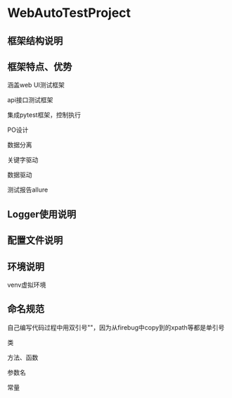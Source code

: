 # WebAutoTestProject

## 框架结构说明



## 框架特点、优势

涵盖web UI测试框架

api接口测试框架

集成pytest框架，控制执行

PO设计

数据分离

关键字驱动

数据驱动

测试报告allure

## Logger使用说明





## 配置文件说明



## 环境说明



venv虚拟环境

## 命名规范

自己编写代码过程中用双引号""，因为从firebug中copy到的xpath等都是单引号

类

方法、函数

参数名

常量
